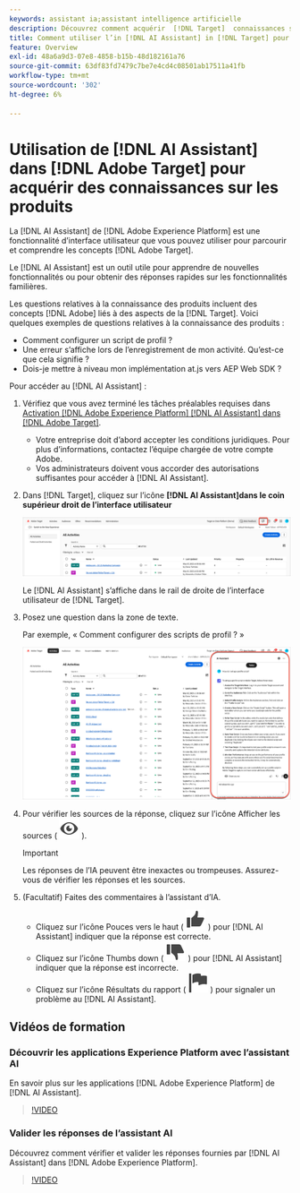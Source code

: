 ```yaml
---
keywords: assistant ia;assistant intelligence artificielle
description: Découvrez comment acquérir  [!DNL Target]  connaissances sur les produits avec  [!DNL AI Assistant].
title: Comment utiliser l’in [!DNL AI Assistant] in [!DNL Target] pour acquérir des connaissances sur le produit ?
feature: Overview
exl-id: 48a6a9d3-07e8-4858-b15b-48d182161a76
source-git-commit: 63df83fd7479c7be7e4cd4c08501ab17511a41fb
workflow-type: tm+mt
source-wordcount: '302'
ht-degree: 6%

---
```


# Utilisation de [!DNL AI Assistant] dans [!DNL Adobe Target] pour acquérir des connaissances sur les produits

La [!DNL AI Assistant] de [!DNL Adobe Experience Platform] est une fonctionnalité d’interface utilisateur que vous pouvez utiliser pour parcourir et comprendre les concepts [!DNL Adobe Target].

Le [!DNL AI Assistant] est un outil utile pour apprendre de nouvelles fonctionnalités ou pour obtenir des réponses rapides sur les fonctionnalités familières.

Les questions relatives à la connaissance des produits incluent des concepts [!DNL Adobe] liés à des aspects de la [!DNL Target]. Voici quelques exemples de questions relatives à la connaissance des produits :

* Comment configurer un script de profil ?
* Une erreur s’affiche lors de l’enregistrement de mon activité. Qu’est-ce que cela signifie ?
* Dois-je mettre à niveau mon implémentation at.js vers AEP Web SDK ?

Pour accéder au [!DNL AI Assistant] :

1. Vérifiez que vous avez terminé les tâches préalables requises dans [Activation [!DNL Adobe Experience Platform] [!DNL AI Assistant] dans [!DNL Adobe Target]](/help/main/c-intro/enabling-ai-assistant.md).

   * Votre entreprise doit d’abord accepter les conditions juridiques. Pour plus d’informations, contactez l’équipe chargée de votre compte Adobe.
   * Vos administrateurs doivent vous accorder des autorisations suffisantes pour accéder à [!DNL AI Assistant].

1. Dans [!DNL Target], cliquez sur l’icône **[!DNL AI Assistant]dans le coin supérieur droit de l’interface utilisateur**

   ![Icône de l’assistant AI](/help/main/c-intro/assets/ai-assistant-icon.png)

   Le [!DNL AI Assistant] s’affiche dans le rail de droite de l’interface utilisateur de [!DNL Target].

1. Posez une question dans la zone de texte.

   Par exemple, « Comment configurer des scripts de profil ? »

   ![Assistant AI avec réponse](/help/main/c-intro/assets/ai-assistant-answer.png)

1. Pour vérifier les sources de la réponse, cliquez sur l’icône Afficher les sources ( ![icône Afficher les sources](/help/main/assets/icons/Visibility.svg) ).

   >[!IMPORTANT]
   >
   >Les réponses de l’IA peuvent être inexactes ou trompeuses. Assurez-vous de vérifier les réponses et les sources.

1. (Facultatif) Faites des commentaires à l’assistant d’IA.

   * Cliquez sur l’icône Pouces vers le haut ( ![icône Pouces vers le haut](/help/main/assets/icons/ThumbUp.svg) ) pour [!DNL AI Assistant] indiquer que la réponse est correcte.
   * Cliquez sur l’icône Thumbs down ( ![icône Thumbs down](/help/main/assets/icons/ThumbDown.svg) ) pour [!DNL AI Assistant] indiquer que la réponse est incorrecte.
   * Cliquez sur l’icône Résultats du rapport ( ![icône Résultats du rapport](/help/main/assets/icons/Flag.svg) ) pour signaler un problème au [!DNL AI Assistant].

## Vidéos de formation

### Découvrir les applications Experience Platform avec l’assistant AI

En savoir plus sur les applications [!DNL Adobe Experience Platform] de [!DNL AI Assistant].

>[!VIDEO](https://video.tv.adobe.com/v/3441026/?learn=on&#x26;enablevpops&captions=fre_fr)

### Valider les réponses de l’assistant AI

Découvrez comment vérifier et valider les réponses fournies par [!DNL AI Assistant] dans [!DNL Adobe Experience Platform].

>[!VIDEO](https://video.tv.adobe.com/v/3441740/?learn=on&#x26;enablevpops&captions=fre_fr)
